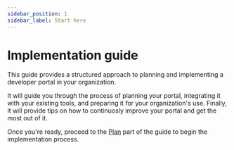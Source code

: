 ```yaml
---
sidebar_position: 1
sidebar_label: Start here
---
```


# Implementation guide

This guide provides a structured approach to planning and implementing a developer portal in your organization.  

It will guide you through the process of planning your portal, integrating it with your existing tools, and preparing it for your organization's use. Finally, it will provide tips on how to continuosly improve your portal and get the most out of it.

Once you're ready, proceed to the [Plan](/guides/implementation-guide/plan/define-portal) part of the guide to begin the implementation process.


